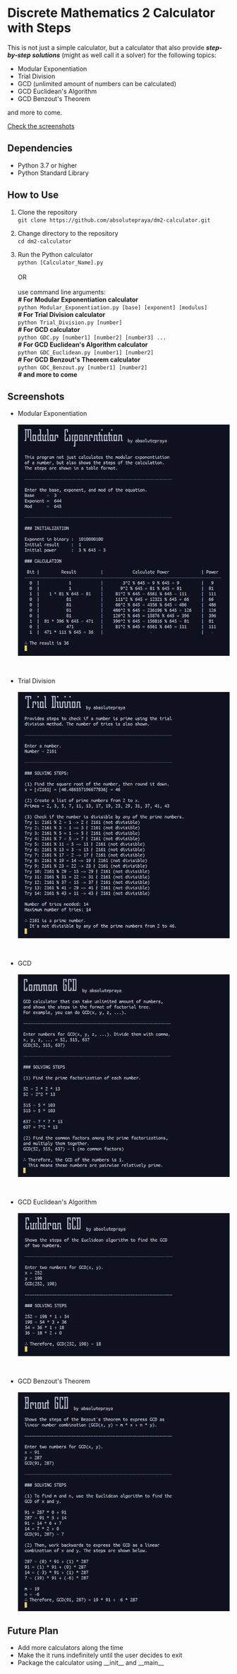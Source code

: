 # Discrete Mathematics 2 Calculator with Steps

This is not just a simple calculator, but a calculator that also provide ***step-by-step solutions*** (might as well call it a solver) for the following topics:
- Modular Exponentiation
- Trial Division
- GCD (unlimited amount of numbers can be calculated)
- GCD Euclidean's Algorithm
- GCD Benzout's Theorem

and more to come.

[Check the screenshots](#screenshots)

## Dependencies

- Python 3.7 or higher
- Python Standard Library

## How to Use

1. Clone the repository  
`git clone https://github.com/absolutepraya/dm2-calculator.git`

2. Change directory to the repository  
`cd dm2-calculator`

3. Run the Python calculator  
`python [Calculator_Name].py`  
<br>OR  
<br>use command line arguments:  
__\# For Modular Exponentiation calculator__  
`python Modular_Exponentiation.py [base] [exponent] [modulus]`  
__\# For Trial Division calculator__  
`python Trial_Division.py [number]`  
__\# For GCD calculator__  
`python GDC.py [number1] [number2] [number3] ...`  
__\# For GCD Euclidean's Algorithm calculator__  
`python GDC_Euclidean.py [number1] [number2]`  
__\# For GCD Benzout's Theorem calculator__  
`python GDC_Benzout.py [number1] [number2]`   
__\# and more to come__

## Screenshots

- Modular Exponentiation<br>  
<kbd><img src="README/mod_exp.png"></kbd>  
<br>

- Trial Division<br>  
<kbd><img src="README/trial_div.png"></kbd>  
<br>

- GCD<br>  
<kbd><img src="README/gcd.png"></kbd>
<br>

- GCD Euclidean's Algorithm<br>  
<kbd><img src="README/gcd_euclidean.png"></kbd>  
<br>

- GCD Benzout's Theorem<br>  
<kbd><img src="README/gcd_bezout.png"></kbd> 

## Future Plan

- Add more calculators along the time
- Make the it runs indefinitely until the user decides to exit
- Package the calculator using \_\_init__ and \_\_main__